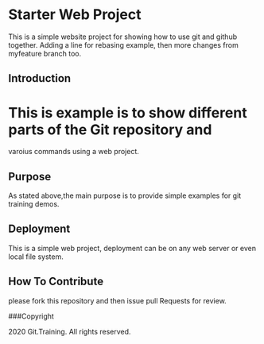 # Starter Web Project

This is a simple website project for showing how to use git and
github together. Adding a line for rebasing example, then
more changes from myfeature branch too.

## Introduction

# This is example is to show different parts of the Git repository and 
varoius commands using a web project.

## Purpose

As stated above,the main purpose is to
provide simple examples for git training
demos.

## Deployment

This is a simple web project, deployment
can be on any web server or even local
file system.

## How To Contribute

please fork this repository and then issue pull Requests for review.

###Copyright

2020 Git.Training. All rights reserved.
